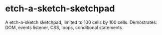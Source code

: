# etch-a-sketch-sketchpad

A etch-a-sketch sketchpad, limited to 100 cells by 100 cells.
Demostrates: DOM, events listener, CSS, loops, conditional statements